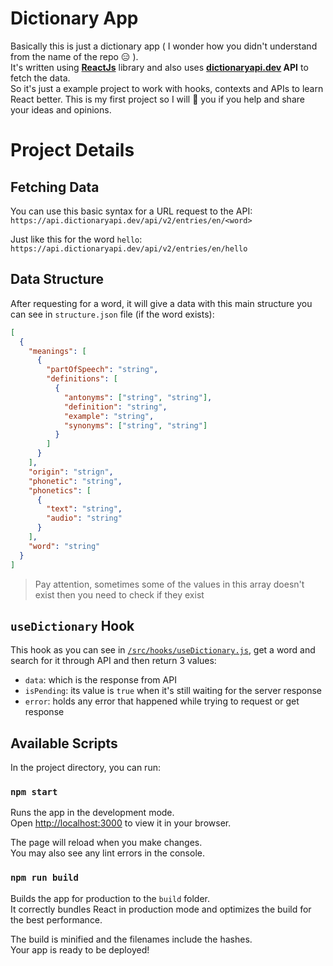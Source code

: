 # Dictionary App

Basically this is just a dictionary app ( I wonder how you didn't understand from the name of the repo :expressionless: ).\
It's written using __[ReactJs](https://reactjs.org)__ library and also uses __[dictionaryapi.dev](https://dictionaryapi.dev/) API__ to fetch the data.\
So it's just a example project to work with hooks, contexts and APIs to learn React better. This is my first project so I will :green_heart: you if you help and share your ideas and opinions.

# Project Details

## Fetching Data
You can use this basic syntax for a URL request to the API:\
`https://api.dictionaryapi.dev/api/v2/entries/en/<word>`

Just like this for the word `hello`:\
`https://api.dictionaryapi.dev/api/v2/entries/en/hello`

## Data Structure
After requesting for a word, it will give a data with this main structure you can see in `structure.json` file (if the word exists):
```json
[
  {
    "meanings": [
      {
        "partOfSpeech": "string",
        "definitions": [
          {
            "antonyms": ["string", "string"],
            "definition": "string",
            "example": "string",
            "synonyms": ["string", "string"]
          }
        ]
      }
    ],
    "origin": "strign",
    "phonetic": "string",
    "phonetics": [
      {
        "text": "string",
        "audio": "string"
      }
    ],
    "word": "string"
  }
]
```
> Pay attention, sometimes some of the values in this array doesn't exist then you need to check if they exist

## `useDictionary` Hook
This hook as you can see in [`/src/hooks/useDictionary.js`](https://github.com/RamtinPRG/DictionaryApp/blob/main/src/hooks/useDictionary.js), get a word and search for it through API and then return 3 values:
- `data`: which is the response from API
- `isPending`: its value is `true` when it's still waiting for the server response
- `error`: holds any error that happened while trying to request or get response

## Available Scripts

In the project directory, you can run:

### `npm start`

Runs the app in the development mode.\
Open [http://localhost:3000](http://localhost:3000) to view it in your browser.

The page will reload when you make changes.\
You may also see any lint errors in the console.

### `npm run build`

Builds the app for production to the `build` folder.\
It correctly bundles React in production mode and optimizes the build for the best performance.

The build is minified and the filenames include the hashes.\
Your app is ready to be deployed!
